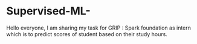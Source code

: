 # Supervised-ML-
Hello everyone, I am sharing my task for GRIP : Spark foundation  as intern which is to predict scores of student based on their study hours.
